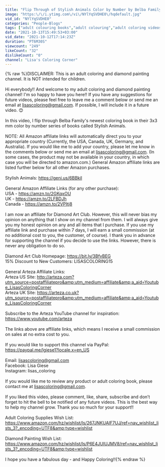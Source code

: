 ```yaml
---
title: "Flip Through of Stylish Animals Color by Number by Belba Family"
image: "https:\/\/i.ytimg.com\/vi\/NYlYqSVDHE0\/hqdefault.jpg"
vid_id: "NYlYqSVDHE0"
categories: "People-Blogs"
tags: ["adult colouring books","adult colouring","adult coloring videos"]
date: "2021-10-13T15:49:53+03:00"
vid_date: "2021-10-12T17:14:23Z"
duration: "PT6M30S"
viewcount: "249"
likeCount: "32"
dislikeCount: "0"
channel: "Lisa's Coloring Corner"
---
```

{% raw %}DISCLAIMER:  This is an adult coloring and diamond painting channel. It is NOT intended for children. <br /><br />Hi everybody!!  And welcome to my adult coloring and diamond painting channel!  I'm so happy to have you here!! If you have any suggestions for future videos, please feel free to leave me a comment below or send me an email at lisascoloring@gmail.com.  If possible, I will include it in a future video.  😊<br /><br />In this video, I flip through Belba Family's newest coloring book in their 3x3 mm color by number series of books called Stylish Animals.<br /><br />NOTE:  All Amazon affiliate links will automatically direct you to your appropriate country (Currently, the USA, Canada, UK, Germany, and Australia).  If you would like me to add your country, please let me know in the comments below or send me an email at lisascoloring@gmail.com.  (In some cases, the product may not be available in your country, in which case you will be directed to amazon.com.)  General Amazon affiliate links are listed further below for all other Amazon purchases.<br /><br />Stylish Animals:  <a rel="nofollow" target="blank" href="https://geni.us/6BBkil">https://geni.us/6BBkil</a><br /><br />General Amazon Affiliate Links (for any other purchase):<br />USA - <a rel="nofollow" target="blank" href="https://amzn.to/2GKqxOU">https://amzn.to/2GKqxOU</a><br />UK - <a rel="nofollow" target="blank" href="https://amzn.to/2LFBDJh">https://amzn.to/2LFBDJh</a><br />Canada - <a rel="nofollow" target="blank" href="https://amzn.to/2VPItj8">https://amzn.to/2VPItj8</a><br /><br />I am now an affiliate for Diamond Art Club.  However, this will never bias my opinion on anything that I show on my channel from them.  I will always give you my honest opinion on any and all items that I purchase.  If you use my affiliate link and purchase within 7 days, I will earn a small commission (at no additional cost to you, the customer, of course).  I thank  you in advance for supporting the channel if you decide to use the links.  However, there is never any obligation to do so.<br /><br />Diamond Art Club Homepage:  <a rel="nofollow" target="blank" href="https://bit.ly/3BfvBEG">https://bit.ly/3BfvBEG</a><br />15% Discount to New Customers:  LISASCOLORING15<br /><br />General Arteza Affiliate Links:<br />Arteza US Site:  <a rel="nofollow" target="blank" href="http://arteza.com?utm_source=postaffiliatepro&amp;utm_medium=affiliate&amp;a_aid=Youtube_LisasColoringCorner">http://arteza.com?utm_source=postaffiliatepro&amp;utm_medium=affiliate&amp;a_aid=Youtube_LisasColoringCorner</a><br />Arteza UK Site:  <a rel="nofollow" target="blank" href="https://arteza.co.uk?utm_source=postaffiliatepro&amp;utm_medium=affiliate&amp;a_aid=Youtube_LisasColoringCorner">https://arteza.co.uk?utm_source=postaffiliatepro&amp;utm_medium=affiliate&amp;a_aid=Youtube_LisasColoringCorner</a><br /><br />Subscribe to the Arteza YouTube channel for inspiration:  <br /><a rel="nofollow" target="blank" href="https://www.youtube.com/arteza">https://www.youtube.com/arteza</a><br /><br />The links above are affiliate links, which means I receive a small commission on sales at no extra cost to you.  <br /><br />If you would like to support this channel via PayPal:  <a rel="nofollow" target="blank" href="https://paypal.me/lgiese1?locale.x=en_US">https://paypal.me/lgiese1?locale.x=en_US</a><br /><br />Email: lisascoloring@gmail.com<br />Facebook: Lisa Giese<br />Instagram: lisas_coloring<br /><br />If you would like me to review any product or adult coloring book, please contact me at lisascoloring@gmail.com.<br /><br />If you liked this video, please comment, like, share, subscribe and don’t forget to hit the bell to be notified of any future videos. This is the best way to help my channel grow. Thank you so much for your support!!<br /><br />Adult Coloring Supplies Wish List:  <a rel="nofollow" target="blank" href="https://www.amazon.com/hz/wishlist/ls/267JNKUAIF7UJ/ref=nav_wishlist_lists_3?_encoding=UTF8&amp;type=wishlist">https://www.amazon.com/hz/wishlist/ls/267JNKUAIF7UJ/ref=nav_wishlist_lists_3?_encoding=UTF8&amp;type=wishlist</a><br /><br />Diamond Painting Wish List:  <a rel="nofollow" target="blank" href="https://www.amazon.com/hz/wishlist/ls/P6E4JUIUJMV8/ref=nav_wishlist_lists_3?_encoding=UTF8&amp;type=wishlist">https://www.amazon.com/hz/wishlist/ls/P6E4JUIUJMV8/ref=nav_wishlist_lists_3?_encoding=UTF8&amp;type=wishlist</a><br /><br />I hope you have a fabulous day - and Happy Coloring!!{% endraw %}
